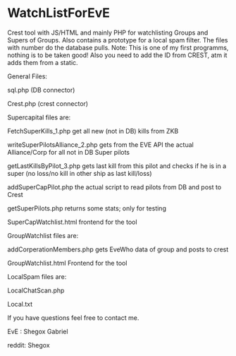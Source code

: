 # WatchListForEvE
Crest tool with JS/HTML and mainly PHP for watchlisting Groups and Supers of Groups. Also contains a prototype for a local spam filter.
The files with number do the database pulls.
Note: This is one of my first programms, nothing is to be taken good!
 Also you need to add the ID from CREST, atm it adds them from a static.

General Files:

sql.php (DB connector)

Crest.php (crest connector)


Supercapital files are:

FetchSuperKills_1.php get all new (not in DB) kills from ZKB

writeSuperPilotsAlliance_2.php gets from the EVE API the actual Alliance/Corp for all not in DB Super pilots

getLastKillsByPilot_3.php gets last kill from this pilot and checks if he is in a super (no loss/no kill in other ship as last kill/loss)

addSuperCapPilot.php the actual script to read pilots from DB and post to Crest

getSuperPilots.php returns some stats; only for testing

SuperCapWatchlist.html frontend for the tool

GroupWatchlist files are:

addCorperationMembers.php gets EveWho data of group and posts to crest

GroupWatchlist.html Frontend for the tool

LocalSpam files are:

LocalChatScan.php

Local.txt

If you have questions feel free to contact me.

EvE : Shegox Gabriel

reddit: Shegox
